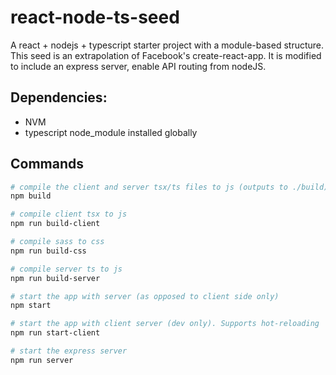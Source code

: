 # react-node-ts-seed 
A react + nodejs + typescript starter project with a module-based structure. This seed is an extrapolation of Facebook's create-react-app. It is modified to include an express server, enable API routing from nodeJS. 

## Dependencies: 
* NVM
* typescript node_module installed globally

## Commands
```bash
# compile the client and server tsx/ts files to js (outputs to ./build)
npm build

# compile client tsx to js
npm run build-client

# compile sass to css
npm run build-css

# compile server ts to js
npm run build-server

# start the app with server (as opposed to client side only)
npm start

# start the app with client server (dev only). Supports hot-reloading
npm run start-client

# start the express server
npm run server
```
